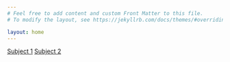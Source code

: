 ```yaml
---
# Feel free to add content and custom Front Matter to this file.
# To modify the layout, see https://jekyllrb.com/docs/themes/#overriding-theme-defaults

layout: home
---
```


[Subject 1](/neuroprint-validation/stage1/subject1.html)
[Subject 2](/neuroprint-validation/stage1/subject2.html)
